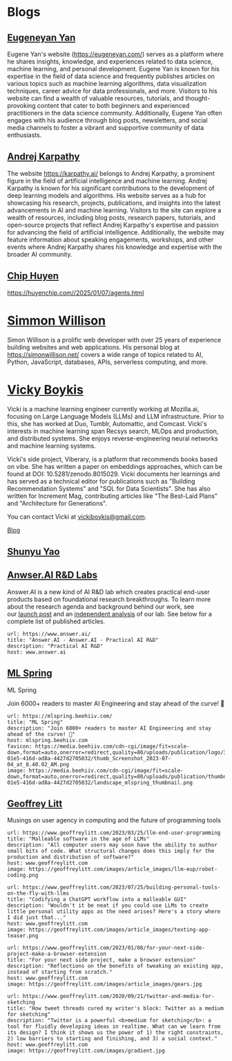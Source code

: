 # Blogs

## [Eugeneyan Yan ](https://eugeneyan.com/)

Eugene Yan's website (https://eugeneyan.com/) serves as a platform where he shares insights, knowledge, and experiences related to data science, machine learning, and personal development. Eugene Yan is known for his expertise in the field of data science and frequently publishes articles on various topics such as machine learning algorithms, data visualization techniques, career advice for data professionals, and more. Visitors to his website can find a wealth of valuable resources, tutorials, and thought-provoking content that cater to both beginners and experienced practitioners in the data science community. Additionally, Eugene Yan often engages with his audience through blog posts, newsletters, and social media channels to foster a vibrant and supportive community of data enthusiasts.

## [Andrej Karpathy](https://karpathy.ai/)

The website https://karpathy.ai/ belongs to Andrej Karpathy, a prominent figure in the field of artificial intelligence and machine learning. Andrej Karpathy is known for his significant contributions to the development of deep learning models and algorithms. His website serves as a hub for showcasing his research, projects, publications, and insights into the latest advancements in AI and machine learning. Visitors to the site can explore a wealth of resources, including blog posts, research papers, tutorials, and open-source projects that reflect Andrej Karpathy's expertise and passion for advancing the field of artificial intelligence. Additionally, the website may feature information about speaking engagements, workshops, and other events where Andrej Karpathy shares his knowledge and expertise with the broader AI community.

## [Chip Huyen](https://huyenchip.com/)

https://huyenchip.com//2025/01/07/agents.html



# [Simmon Willison](https://simonwillison.net)


Simon Willison is a prolific web developer with over 25 years of experience building websites and web applications. His personal blog at https://simonwillison.net/ covers a wide range of topics related to AI, Python, JavaScript, databases, APIs, serverless computing, and more. 

# [Vicky Boykis](https://vickiboykis.com/)

Vicki is a machine learning engineer currently working at Mozilla.ai, focusing on Large Language Models (LLMs) and LLM infrastructure. Prior to this, she has worked at Duo, Tumblr, Automattic, and Comcast. Vicki's interests in machine learning span Recsys search, MLOps and production, and distributed systems. She enjoys reverse-engineering neural networks and machine learning systems.

Vicki's side project, Viberary, is a platform that recommends books based on vibe. She has written a paper on embeddings approaches, which can be found at DOI: 10.5281/zenodo.8015029. Vicki documents her learnings and has served as a technical editor for publications such as "Building Recommendation Systems" and "SQL for Data Scientists". She has also written for Increment Mag, contributing articles like "The Best-Laid Plans" and "Architecture for Generations".

You can contact Vicki at vickiboykis@gmail.com.

[Blog](https://vickiboykis.com/)

## [Shunyu Yao](https://ysymyth.github.io/)




## [Anwser.AI R&D Labs](https://www.answer.ai/)

Answer.AI is a new kind of AI R&D lab which creates practical end-user products based on foundational research breakthroughs. To learn more about the research agenda and background behind our work, see our [launch post](https://www.answer.ai/posts/2023-12-12-launch.html) and an [independent analysis](https://www.answer.ai/posts/2024-01-26-freaktakes-lessons.html) of our lab. See below for a complete list of published articles.

```cardlink
url: https://www.answer.ai/
title: "Answer.AI - Answer.AI - Practical AI R&D"
description: "Practical AI R&D"
host: www.answer.ai
```


## [ML Spring](https://mlspring.beehiiv.com/)


ML Spring

Join 6000+ readers to master AI Engineering and stay ahead of the curve! 🚀


```cardlink
url: https://mlspring.beehiiv.com/
title: "ML Spring"
description: "Join 6000+ readers to master AI Engineering and stay ahead of the curve! 🚀"
host: mlspring.beehiiv.com
favicon: https://media.beehiiv.com/cdn-cgi/image/fit=scale-down,format=auto,onerror=redirect,quality=80/uploads/publication/logo/39426994-01e5-416d-ad8a-4427d2705032/thumb_Screenshot_2023-07-04_at_8.40.02_AM.png
image: https://media.beehiiv.com/cdn-cgi/image/fit=scale-down,format=auto,onerror=redirect,quality=80/uploads/publication/thumbnail/39426994-01e5-416d-ad8a-4427d2705032/landscape_mlspring_thumbnail.png
```



## [Geoffrey Litt](https://www.geoffreylitt.com/2023/03/25/llm-end-user-programming)

Musings on user agency in computing and the future of programming tools

```cardlink
url: https://www.geoffreylitt.com/2023/03/25/llm-end-user-programming
title: "Malleable software in the age of LLMs"
description: "All computer users may soon have the ability to author small bits of code. What structural changes does this imply for the production and distribution of software?"
host: www.geoffreylitt.com
image: https://geoffreylitt.com/images/article_images/llm-eup/robot-coding.png
```


```cardlink
url: https://www.geoffreylitt.com/2023/07/25/building-personal-tools-on-the-fly-with-llms
title: "Codifying a ChatGPT workflow into a malleable GUI"
description: "Wouldn't it be neat if you could use LLMs to create little personal utility apps as the need arises? Here's a story where I did just that..."
host: www.geoffreylitt.com
image: https://geoffreylitt.com/images/article_images/texting-app-teaser.png
```


```cardlink
url: https://www.geoffreylitt.com/2023/01/08/for-your-next-side-project-make-a-browser-extension
title: "For your next side project, make a browser extension"
description: "Reflections on the benefits of tweaking an existing app, instead of starting from scratch."
host: www.geoffreylitt.com
image: https://geoffreylitt.com/images/article_images/gears.jpg
```


```cardlink
url: https://www.geoffreylitt.com/2020/09/21/twitter-and-media-for-sketching
title: "How tweet threads cured my writer's block: Twitter as a medium for sketching"
description: "Twitter is a powerful <b>medium for sketching</b>: a tool for fluidly developing ideas in realtime. What can we learn from its design? I think it shows us the power of 1) the right constraints, 2) low barriers to starting and finishing, and 3) a social context."
host: www.geoffreylitt.com
image: https://geoffreylitt.com/images/gradient.jpg
```






